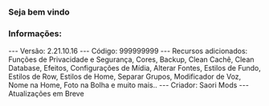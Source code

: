 ### Seja bem vindo

### Informações:
--- Versão: 2.21.10.16
--- Código: 999999999
--- Recursos adicionados: Funções de Privacidade e Segurança, Cores, Backup, Clean Cachê, Clean Database, Efeitos, Configurações de Mídia, Alterar Fontes, Estilos de Fundo, Estilos de Row, Estilos de Home, Separar Grupos, Modificador de Voz, Nome na Home, Foto na Bolha e muito mais..
--- Criador: Saori Mods
--- Atualizações em Breve
